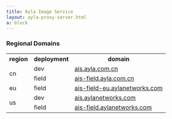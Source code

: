 ```yaml
---
title: Ayla Image Service
layout: ayla-proxy-server.html
a: block
---
```


### Regional Domains

<table class="key-value-table vertical-middle">
<tr>
<th>region</th>
<th>deployment</th>
<th>domain</th>
</tr>
<tr>
<td rowspan="2">cn</td>
<td>dev</td>
<td><a href="https://ais.ayla.com.cn" target="_blank">ais.ayla.com.cn</a></td>
</tr>
<tr>
<td>field</td>
<td><a href="https://ais-field.ayla.com.cn" target="_blank">ais-field.ayla.com.cn</a></td>
</tr>
<tr>
<td>eu</td>
<td>field</td>
<td><a href="https://ais-field-eu.aylanetworks.com" target="_blank">ais-field-eu.aylanetworks.com</a></td>
</tr>
<tr>
<td rowspan="2">us</td>
<td>dev</td>
<td><a href="https://ais.aylanetworks.com" target="_blank">ais.aylanetworks.com</a></td>
</tr>
<tr>
<td>field</td>
<td><a href="https://ais-field.aylanetworks.com" target="_blank">ais-field.aylanetworks.com</a></td>
</tr>
</table>